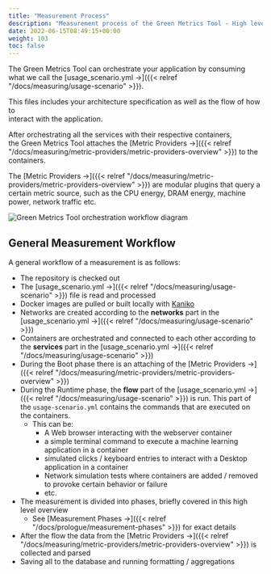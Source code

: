 ```yaml
---
title: "Measurement Process"
description: "Measurement process of the Green Metrics Tool - High level overview"
date: 2022-06-15T08:49:15+00:00
weight: 103
toc: false
---
```


The Green Metrics Tool can orchestrate your application by consuming  
what we call the [usage_scenario.yml →]({{< relref "/docs/measuring/usage-scenario" >}}).

This files includes your architecture specification as well as the flow of how to  
interact with the application.

After orchestrating all the services with their respective containers,  
the Green Metrics Tool attaches the [Metric Providers →]({{< relref "/docs/measuring/metric-providers/metric-providers-overview" >}}) to the containers.  

The [Metric Providers →]({{< relref "/docs/measuring/metric-providers/metric-providers-overview" >}}) are modular plugins
that query a certain metric source, such as the CPU energy, DRAM energy, machine power, network traffic etc.

<img src="/img/green-metrics-tool-orchestration.webp" alt="Green Metrics Tool orchestration workflow diagram">

## General Measurement Workflow

A general workflow of a measurement is as follows:

- The repository is checked out
- The [usage_scenario.yml →]({{< relref "/docs/measuring/usage-scenario" >}}) file is read and processed
- Docker images are pulled or built locally with [Kaniko](https://github.com/GoogleContainerTools/kaniko)
- Networks are created according to the **networks** part in the [usage_scenario.yml →]({{< relref "/docs/measuring/usage-scenario" >}})
- Containers are orchestrated and connected to each other according to the **services** part in the [usage_scenario.yml →]({{< relref "/docs/measuring/usage-scenario" >}})
- During the Boot phase there is an attaching of the [Metric Providers →]({{< relref "/docs/measuring/metric-providers/metric-providers-overview" >}})
- During the Runtime phase, the **flow** part of the [usage_scenario.yml →]({{< relref "/docs/measuring/usage-scenario" >}}) is run. This part of the `usage-scenario.yml` contains the commands that are executed on the containers.
  + This can be:
    * A Web browser interacting with the webserver container
    * a simple terminal command to execute a machine learning application in a container
    * simulated clicks / keyboard entries to interact with a Desktop application in a container
    * Network simulation tests where containers are added / removed to provoke certain behavior or failure
    * etc.
- The measurement is divided into phases, briefly covered in this high level overview
  + See [Measurement Phases →]({{< relref "/docs/prologue/measurement-phases" >}}) for exact details
- After the flow the data from the [Metric Providers →]({{< relref "/docs/measuring/metric-providers/metric-providers-overview" >}}) is collected and parsed
- Saving all to the database and running formatting / aggregations
